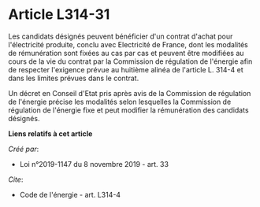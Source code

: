 # Article L314-31

Les candidats désignés peuvent bénéficier d'un contrat d'achat pour l'électricité produite, conclu avec Electricité de
France, dont les modalités de rémunération sont fixées au cas par cas et peuvent être modifiées au cours de la vie du contrat
par la Commission de régulation de l'énergie afin de respecter l'exigence prévue au huitième alinéa de l'article L. 314-4 et
dans les limites prévues dans le contrat. 

Un décret en Conseil d'Etat pris après avis de la Commission de régulation de l'énergie précise les modalités selon
lesquelles la Commission de régulation de l'énergie fixe et peut modifier la rémunération des candidats désignés.

**Liens relatifs à cet article**

_Créé par_:

  - Loi n°2019-1147 du 8 novembre 2019 - art. 33

_Cite_:

  - Code de l'énergie - art. L314-4
